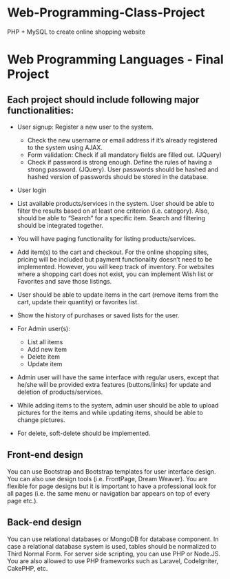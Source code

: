 # Web-Programming-Class-Project
PHP + MySQL to create online shopping website

# Web Programming Languages - Final Project

## Each project should include following major functionalities:

- User signup: Register a new user to the system. 
  -	Check the new username or email address if it’s already registered to the system using AJAX. 
  -	Form validation: Check if all mandatory fields are filled out. (JQuery)
  -	Check if password is strong enough. Define the rules of having a strong password. (JQuery). User passwords should be hashed and hashed version of passwords should be stored in the database.
-	User login
-	List available products/services in the system. User should be able to filter the results based on at least one criterion (i.e. category). Also, should be able to “Search” for a specific item.  Search and filtering should be integrated together.
-	You will have paging functionality for listing products/services.
-	Add item(s) to the cart and checkout. For the online shopping sites, pricing will be included but payment functionality doesn’t need to be implemented. However, you will keep track of inventory. For websites where a shopping cart does not exist, you can implement Wish list or Favorites and save those listings.
-	User should be able to update items in the cart (remove items from the cart, update their quantity) or favorites list.
-	Show the history of purchases or saved lists for the user.
-	For Admin user(s):
    - List all items
    -	Add new item
    -	Delete item
    -	Update item
  
- Admin user will have the same interface with regular users, except that he/she will be provided extra features (buttons/links) for update and deletion of products/services.
- While adding items to the system, admin user should be able to upload pictures for the items and while updating items, should be able to change pictures.
- For delete, soft-delete should be implemented.


## Front-end design
You can use Bootstrap and Bootstrap templates for user interface design. You can also use design tools (i.e. FrontPage, Dream Weaver). You are flexible for page designs but it is important to have a professional look for all pages (i.e. the same menu or navigation bar appears on top of every page etc.). 


## Back-end design
You can use relational databases or MongoDB for database component. In case a relational database system is used, tables should be normalized to Third Normal Form.
For server side scripting, you can use PHP or Node.JS. You are also allowed to use PHP frameworks such as Laravel, CodeIgniter, CakePHP, etc. 
